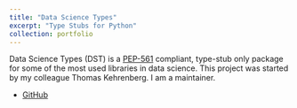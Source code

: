 ```yaml
---
title: "Data Science Types"
excerpt: "Type Stubs for Python"
collection: portfolio
---
```


Data Science Types (DST) is a [PEP-561](https://www.python.org/dev/peps/pep-0561/) compliant, type-stub only package for some of the most used libraries in data science.
This project was started by my colleague Thomas Kehrenberg. 
I am a maintainer.

- [GitHub](https://github.com/predictive-analytics-lab/data-science-types)